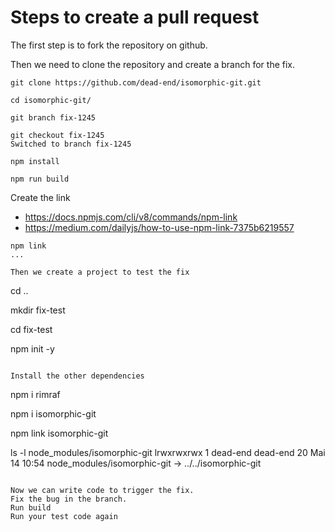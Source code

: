 # Steps to create a pull request

The first step is to fork the repository on github.

Then we need to clone the repository and create a branch for the fix.
```
git clone https://github.com/dead-end/isomorphic-git.git

cd isomorphic-git/

git branch fix-1245

git checkout fix-1245
Switched to branch fix-1245

npm install

npm run build
```

Create the link 
- https://docs.npmjs.com/cli/v8/commands/npm-link
- https://medium.com/dailyjs/how-to-use-npm-link-7375b6219557
```
npm link
...

Then we create a project to test the fix

```
cd ..

mkdir fix-test

cd fix-test

npm init -y
```

Install the other dependencies
```
npm i rimraf

npm i isomorphic-git

npm link isomorphic-git

ls -l node_modules/isomorphic-git
lrwxrwxrwx 1 dead-end dead-end 20 Mai 14 10:54 node_modules/isomorphic-git -> ../../isomorphic-git
```

Now we can write code to trigger the fix.
Fix the bug in the branch.
Run build
Run your test code again



